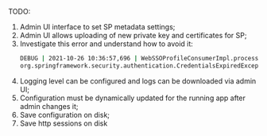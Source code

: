TODO:
1. Admin UI interface to set SP metadata settings;
2. Admin UI allows uploading of new private key and certificates for SP;
3. Investigate this error and understand how to avoid it:
    ```bash
   DEBUG | 2021-10-26 10:36:57,696 | WebSSOProfileConsumerImpl.processAuthenticationResponse | Validation of authentication statement in assertion failed, skipping
   org.springframework.security.authentication.CredentialsExpiredException: Authentication statement is too old to be used with value 2021-10-08T17:57:33.898Z
    ```
4. Logging level can be configured and logs can be downloaded via admin UI;
5. Configuration must be dynamically updated for the running app after admin changes it; 
6. Save configuration on disk;
7. Save http sessions on disk

